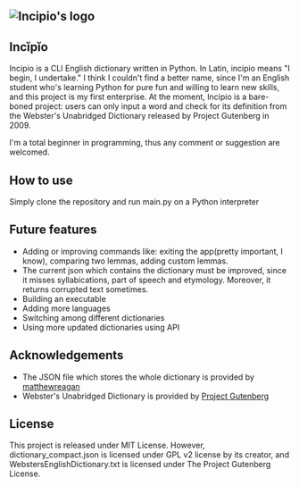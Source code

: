 ## ![Incipio's logo](https://camo.githubusercontent.com/85f336b99a9ef0a0aa5ed0631d8917aba2481ec6680f94b192ba7b50206e12ba/68747470733a2f2f692e706f7374696d672e63632f7a444648596a32562f696e636970696f2e706e67)

## Incĭpĭo

Incipio is a CLI English dictionary written in Python. In Latin, incipio means "I begin, I undertake." I think I couldn't find a better name, since I'm an English student who's learning Python for pure fun and willing to learn new skills, and this project is my first enterprise. At the moment, Incipio is a bare-boned project: users can only input a word and check for its definition from the Webster's Unabridged Dictionary released by Project Gutenberg in 2009.  
  
I'm a total beginner in programming, thus any comment or suggestion are welcomed.

## How to use

Simply clone the repository and run main.py on a Python interpreter 

## Future features

* Adding or improving commands like: exiting the app(pretty important, I know), comparing two lemmas, adding custom lemmas.
* The current json which contains the dictionary must be improved, since it misses syllabications, part of speech and etymology. Moreover, it returns corrupted text sometimes.
* Building an executable
* Adding more languages
* Switching among different dictionaries
* Using more updated dictionaries using API

## Acknowledgements

* The JSON file which stores the whole dictionary is provided by [matthewreagan](https://github.com/matthewreagan/WebstersEnglishDictionary)
* Webster's Unabridged Dictionary is provided by [Project Gutenberg](https://www.gutenberg.org/ebooks/29765)

## License

This project is released under MIT License. However, dictionary_compact.json is licensed under GPL v2 license by its creator, and WebstersEnglishDictionary.txt is licensed under The Project Gutenberg License.
